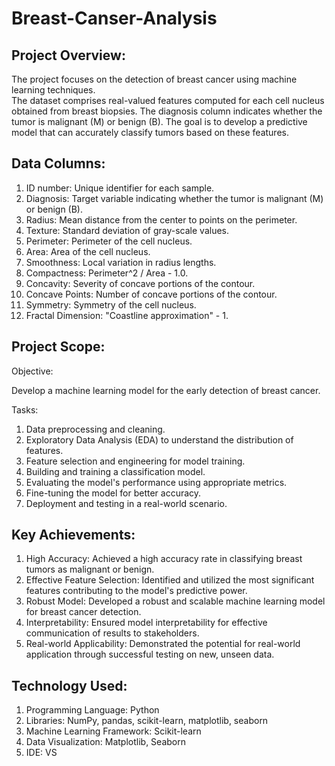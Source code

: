 # Breast-Canser-Analysis

## Project Overview:
The project focuses on the detection of breast cancer using machine learning techniques.  
The dataset comprises real-valued features computed for each cell nucleus obtained from breast biopsies. 
The diagnosis column indicates whether the tumor is malignant (M) or benign (B). 
The goal is to develop a predictive model that can accurately classify tumors based on these features.   

## Data Columns:
1. ID number: Unique identifier for each  sample.
2. Diagnosis: Target variable indicating whether the tumor is malignant (M) or benign (B).
3. Radius: Mean distance from the center to points on the perimeter.
4. Texture: Standard deviation of gray-scale values.
5. Perimeter: Perimeter of the cell nucleus.
6. Area: Area of the cell nucleus.
7. Smoothness: Local variation in radius lengths.  
8. Compactness: Perimeter^2 / Area - 1.0.
9. Concavity: Severity of concave portions of the contour.
10. Concave Points: Number of concave portions of the contour.
11. Symmetry: Symmetry of the cell nucleus.
12. Fractal Dimension: "Coastline approximation" - 1.
    
## Project Scope:
Objective: 

Develop a machine learning model for the early detection of breast cancer.

Tasks:
1. Data preprocessing and cleaning.
2. Exploratory Data Analysis (EDA) to understand the distribution of features.
3. Feature selection and engineering for model training.
4. Building and training a classification model.
5. Evaluating the model's performance using appropriate metrics.
6. Fine-tuning the model for better accuracy.
7. Deployment and testing in a real-world scenario.

## Key Achievements:
1. High Accuracy: Achieved a high accuracy rate in classifying breast tumors as malignant or benign.
2. Effective Feature Selection: Identified and utilized the most significant features contributing to the model's predictive power.
3. Robust Model: Developed a robust and scalable machine learning model for breast cancer detection.
4. Interpretability: Ensured model interpretability for effective communication of results to stakeholders.
5. Real-world Applicability: Demonstrated the potential for real-world application through successful testing on new, unseen data.

## Technology Used:
1. Programming Language: Python
2. Libraries: NumPy, pandas, scikit-learn, matplotlib, seaborn
3. Machine Learning Framework: Scikit-learn
4. Data Visualization: Matplotlib, Seaborn
5. IDE: VS
